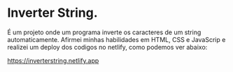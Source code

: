 # Inverter String.

É um projeto onde um programa inverte os caracteres de um string automaticamente. Afirmei minhas habilidades em HTML, CSS e JavaScrip e realizei um deploy dos codigos no netlify, como podemos ver abaixo:

https://inverterstring.netlify.app
